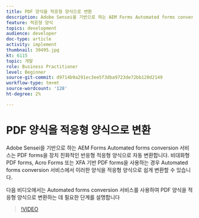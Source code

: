 ```yaml
---
title: PDF 양식을 적응형 양식으로 변환
description: Adobe Sensei을 기반으로 하는 AEM Forms Automated forms conversion 서비스는 PDF forms을 장치 친화적인 반응형 적응형 양식으로 자동 변환합니다. 비대화형 PDF forms, Acro Forms 또는 XFA 기반 PDF forms을 사용하는 경우 Automated forms conversion 서비스에서 이러한 양식을 적응형 양식으로 쉽게 변환할 수 있습니다.
feature: 적응형 양식
topics: development
audience: developer
doc-type: article
activity: implement
thumbnail: 39495.jpg
kt: 6115
topic: 개발
role: Business Practitioner
level: Beginner
source-git-commit: d9714b9a291ec3ee5f3dba9723de72bb120d2149
workflow-type: tm+mt
source-wordcount: '128'
ht-degree: 2%

---
```


# PDF 양식을 적응형 양식으로 변환

Adobe Sensei을 기반으로 하는 AEM Forms Automated forms conversion 서비스는 PDF forms을 장치 친화적인 반응형 적응형 양식으로 자동 변환합니다. 비대화형 PDF forms, Acro Forms 또는 XFA 기반 PDF forms을 사용하는 경우 Automated forms conversion 서비스에서 이러한 양식을 적응형 양식으로 쉽게 변환할 수 있습니다.

다음 비디오에서는 Automated forms conversion 서비스를 사용하여 PDF 양식을 적응형 양식으로 변환하는 데 필요한 단계를 설명합니다

>[!VIDEO](https://video.tv.adobe.com/v/39495/?quality=9&learn=on)

